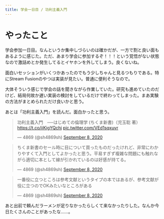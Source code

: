```yaml
---
title: 学会一日目 / 功利主義入門
---
```


# やったこと

学会参加一日目。なんというか集中しづらいのは確かだが、一方で割と良い面もあるように感じた。ただ、あまり学会に参加するぞ！！！という覚悟がない状態なので激詰めとか発生してるとイヤホンを外してしまう。良くないね。

面白いセッションがいくつかあったのでもう少しちゃんと見るつもりである。特にStream Fusionのやつは実装が見たい。普通に便利そうなので。

大体そういう感じで学会の話を聞きながら作業していた。研究も進めていたのだけど、結局何故か遅い実装の検討をしているだけで終わってしまった。まあ実験の方法がまとめられただけ良いかと思う。

あとは「功利主義入門」を読んだ。面白かったと思う。


<blockquote class="twitter-tweet" data-partner="tweetdeck"><p lang="ja" dir="ltr">功利主義入門　──はじめての倫理学 (ちくま新書)（児玉聡 著）<a href="https://t.co/iiKigYQchj">https://t.co/iiKigYQchj</a> <a href="https://t.co/VEd1sqxuvr">pic.twitter.com/VEd1sqxuvr</a></p>&mdash; 4869 (@sh4869sh) <a href="https://twitter.com/sh4869sh/status/1303302203663249409?ref_src=twsrc%5Etfw">September 8, 2020</a></blockquote>
<script async src="https://platform.twitter.com/widgets.js" charset="utf-8"></script>

<blockquote class="twitter-tweet"><p lang="ja" dir="ltr">ちくま新書のセール時に目について買ったものだったけれど、非常にわかりやすくて入門としてよかったと思う。平易すぎず複雑な問題にも触れながら適切に本として線が引かれているのは好感が持てる。</p>&mdash; 4869 (@sh4869sh) <a href="https://twitter.com/sh4869sh/status/1303302626184892416?ref_src=twsrc%5Etfw">September 8, 2020</a></blockquote> <script async src="https://platform.twitter.com/widgets.js" charset="utf-8"></script>

<blockquote class="twitter-tweet"><p lang="ja" dir="ltr">一番役に立つところは参考文献というタイプの本ではあるが、参考文献が役に立つのでOKみたいなところがある</p>&mdash; 4869 (@sh4869sh) <a href="https://twitter.com/sh4869sh/status/1303303374788374529?ref_src=twsrc%5Etfw">September 8, 2020</a></blockquote> <script async src="https://platform.twitter.com/widgets.js" charset="utf-8"></script>

あと出前で頼んだラーメンが足りなかったらしくて来なかったりした。なんか今日たくさんのことがあったな……。
